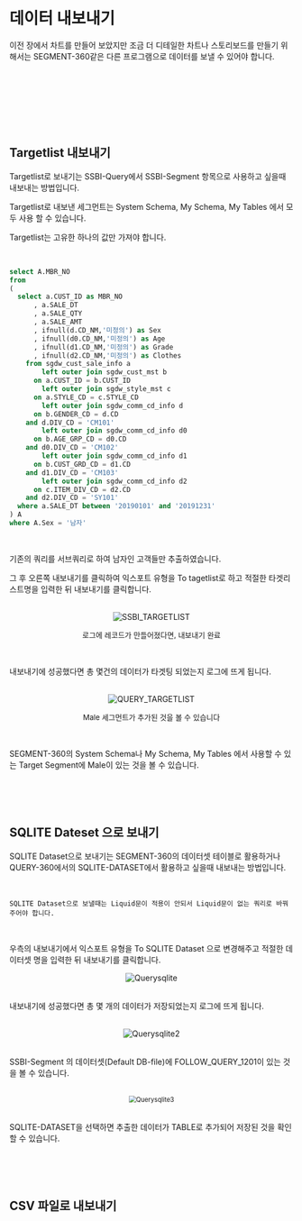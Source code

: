 
# 데이터 내보내기

이전 장에서 차트를 만들어 보았지만 조금 더 디테일한 차트나 스토리보드를 만들기 위해서는 SEGMENT-360같은 다른 프로그램으로 데이터를 보낼 수 있어야 합니다.

<br><br><br><br><br><br>

## Targetlist 내보내기

Targetlist로 보내기는 SSBI-Query에서 SSBI-Segment 항목으로 사용하고 싶을때 내보내는 방법입니다.

Targetlist로 내보낸 세그먼트는 System Schema, My Schema, My Tables 에서 모두 사용 할 수 있습니다.

Targetlist는 고유한 하나의 값만 가져야 합니다.

<br>

~~~sql
select A.MBR_NO
from
(
  select a.CUST_ID as MBR_NO
      , a.SALE_DT
      , a.SALE_QTY
      , a.SALE_AMT
      , ifnull(d.CD_NM,'미정의') as Sex
      , ifnull(d0.CD_NM,'미정의') as Age
      , ifnull(d1.CD_NM,'미정의') as Grade
      , ifnull(d2.CD_NM,'미정의') as Clothes
    from sgdw_cust_sale_info a
        left outer join sgdw_cust_mst b
      on a.CUST_ID = b.CUST_ID
        left outer join sgdw_style_mst c
      on a.STYLE_CD = c.STYLE_CD
        left outer join sgdw_comm_cd_info d
      on b.GENDER_CD = d.CD
    and d.DIV_CD = 'CM101'
        left outer join sgdw_comm_cd_info d0
      on b.AGE_GRP_CD = d0.CD
    and d0.DIV_CD = 'CM102'
        left outer join sgdw_comm_cd_info d1
      on b.CUST_GRD_CD = d1.CD
    and d1.DIV_CD = 'CM103'
        left outer join sgdw_comm_cd_info d2
      on c.ITEM_DIV_CD = d2.CD
    and d2.DIV_CD = 'SY101'
  where a.SALE_DT between '20190101' and '20191231'
) A
where A.Sex = '남자'
~~~

<br>

기존의 쿼리를 서브쿼리로 하여 남자인 고객들만 추출하였습니다.

그 후 오른쪽 내보내기를 클릭하여 익스포트 유형을 To tagetlist로 하고 적절한 타겟리스트명을 입력한 뒤 내보내기를 클릭합니다.

<br>

<center><img src="images/file3/SSBI_TARGETLIST.png" alt="SSBI_TARGETLIST"  /></center>

<p align="center"><font size="2m">로그에 레코드가 만들어졌다면, 내보내기 완료</font></p>

<br>

내보내기에 성공했다면 총 몇건의 데이터가 타겟팅 되었는지 로그에 뜨게 됩니다.

<br>

<center><img src="images/file3/QUERY_TARGETLIST.png" alt="QUERY_TARGETLIST"  /></center>

<p align="center"><font size="2m">Male 세그먼트가 추가된 것을 볼 수 있습니다</font></p>

<br>

SEGMENT-360의 System Schema나 My Schema, My Tables 에서 사용할 수 있는 Target Segment에 Male이 있는 것을 볼 수 있습니다.

<br><br><br>

## SQLITE Dateset 으로 보내기

SQLITE Dataset으로 보내기는 SEGMENT-360의 데이터셋 테이블로 활용하거나 QUERY-360에서의 SQLITE-DATASET에서 활용하고 싶을때 내보내는 방법입니다.  

<br>

```warning
SQLITE Dataset으로 보낼때는 Liquid문이 적용이 안되서 Liquid문이 없는 쿼리로 바꿔주어야 합니다.
```

<br>

우측의 내보내기에서 익스포트 유형을 To SQLITE Dataset 으로 변경해주고 적절한 데이터셋 명을 입력한 뒤 내보내기를 클릭합니다.

<center><img src="images/file3/Querysqlite.png" alt="Querysqlite"  /></center>

<br>

내보내기에 성공했다면 총 몇 개의 데이터가 저장되었는지 로그에 뜨게 됩니다.

<br>

<center><img src="images/file3/Querysqlite2.png" alt="Querysqlite2"  /></center>

<br>

SSBI-Segment 의 데이터셋(Default DB-file)에 FOLLOW_QUERY_1201이 있는 것을 볼 수 있습니다.

<br>

<center><img src="images/file3/Querysqlite3.png" alt="Querysqlite3" style="zoom:80%;" /></center>

<br>

SQLITE-DATASET을 선택하면 추출한 데이터가 TABLE로 추가되어 저장된 것을 확인 할 수 있습니다.

<br><br><br>

## CSV 파일로 내보내기

